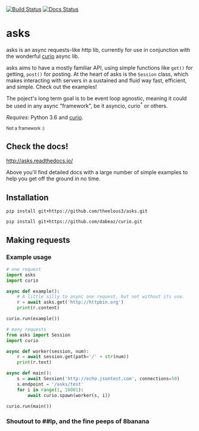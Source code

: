 [![Build Status](https://travis-ci.org/theelous3/asks.svg?branch=master)](https://travis-ci.org/theelous3/asks) [![Docs Status](https://readthedocs.org/projects/asks/badge/?version=latest)](http://asks.readthedocs.io/en/latest/)

# asks
asks is an async requests-like http lib, currently for use in conjunction with the wonderful [curio](https://github.com/dabeaz/curio) async lib.

asks aims to have a mostly familiar API, using simple functions like `get()` for getting, `post()` for posting. At the heart of asks is the `Session` class, which makes interacting with servers in a sustained and fluid way fast, efficient, and simple. Check out the examples!

The poject's long term goal is to be event loop agnostic, meaning it could be used in any async "framework", be it asyncio, curio<sup>*</sup> or others.

*Requires:* Python 3.6 and [curio](https://github.com/dabeaz/curio).

<sup>Not a framework :)</sup>

## Check the docs!

http://asks.readthedocs.io/

Above you'll find detailed docs with a large number of simple examples to help you get off the ground in no time.

## Installation

`pip install git+https://github.com/theelous3/asks.git`

`pip install git+https://github.com/dabeaz/curio.git`

## Making requests

### Example usage

```python
# one request
import asks
import curio

async def example():
    # A little silly to async one request, but not without its use.
    r = await asks.get('http://httpbin.org')
    print(r.content)

curio.run(example())
```
```python
# many requests
from asks import Session
import curio

async def worker(session, num):
    r = await session.get(path='/' + str(num))
    print(r.text)

async def main():
    s = await Session('http://echo.jsontest.com', connections=50)
    s.endpoint = '/asks/test'
    for i in range(1, 10001):
        await curio.spawn(worker(s, i))

curio.run(main())
```


### Shoutout to ##lp, and the fine peeps of 8banana
